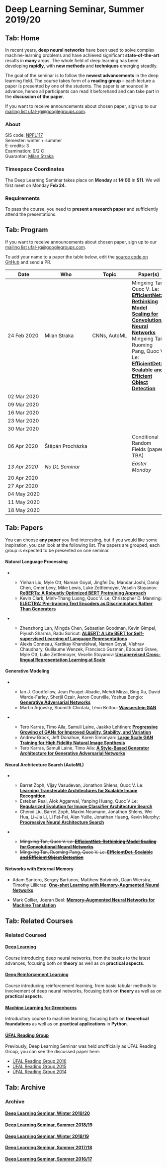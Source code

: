 # Deep Learning Seminar, Summer 2019/20

## Tab: Home

In recent years, **deep neural networks** have been used to solve complex
machine-learning problems and have achieved significant **state-of-the-art**
results in **many** areas. The whole field of deep learning has been developing
**rapidly**, with **new methods** and **techniques** emerging steadily.

The goal of the seminar is to follow the **newest advancements** in the deep
learning field. The course takes form of a **reading group** – each lecture
a paper is presented by one of the students. The paper is announced in advance,
hence all participants can read it beforehand and can take part in the
**discussion of the paper**.

If you want to receive announcements about chosen paper, sign up to our
[mailing list ufal-rg@googlegroups.com](https://groups.google.com/forum/#!forum/ufal-rg).

### About

SIS code: [NPFL117](https://is.cuni.cz/studium/eng/predmety/index.php?do=predmet&kod=NPFL117)<br>
Semester: winter + summer<br>
E-credits: 3<br>
Examination: 0/2 C<br>
Guarantor: [Milan Straka](https://ufal.mff.cuni.cz/milan-straka)

### Timespace Coordinates

The Deep Learning Seminar takes place on **Monday** at **14:00** in **S11**. We will first meet on Monday **Feb 24**.

### Requirements

To pass the course, you need to **present a research paper** and sufficiently
attend the presentations.

## Tab: Program

If you want to receive announcements about chosen paper, sign up to our
[mailing list ufal-rg@googlegroups.com](https://groups.google.com/forum/#!forum/ufal-rg).

To add your name to a paper the table below, edit the
[source code on GitHub](https://github.com/ufal/npfl117/edit/master/1920-summer/README.md) and send a PR.

<div class="program"><style>
  .program td { vertical-align: middle !important}
  .program tr>td:nth-of-type(1), .program tr>td:nth-of-type(2), .program tr>td:nth-of-type(3) {white-space: nowrap}
</style>

| Date        | Who                | Topic | Paper(s)
| ----        | ---                | ----- | --------
| 24 Feb 2020 | Milan Straka       | CNNs, AutoML | Mingxing Tan, Quoc V. Le: **[EfficientNet: Rethinking Model Scaling for Convolutional Neural Networks](https://arxiv.org/abs/1905.11946)**<br> Mingxing Tan, Ruoming Pang, Quoc V. Le: **[EfficientDet: Scalable and Efficient Object Detection](https://arxiv.org/abs/1911.09070)**
| 02 Mar 2020 |                    |       |
| 09 Mar 2020 |                    |       |
| 16 Mar 2020 |                    |       |
| 23 Mar 2020 |                    |       |
| 30 Mar 2020 |                    |       |
| 06 Apr 2020 | Štěpán Procházka   |       | Conditional Random Fields (papers TBA)
|*13 Apr 2020*|*No DL Seminar*     |       | *Easter Monday*
| 20 Apr 2020 |                    |       |
| 27 Apr 2020 |                    |       |
| 04 May 2020 |                    |       |
| 11 May 2020 |                    |       |
| 18 May 2020 |                    |       |

</div>

## Tab: Papers

You can choose **any paper** you find interesting, but if you would like some inspiration, you can look at the following list.
The papers are grouped, each group is expected to be presented on one seminar.

#### Natural Language Processing

- &nbsp;
  - Yinhan Liu, Myle Ott, Naman Goyal, Jingfei Du, Mandar Joshi, Danqi Chen, Omer Levy, Mike Lewis, Luke Zettlemoyer, Veselin Stoyanov: **[RoBERTa: A Robustly Optimized BERT Pretraining Approach](https://arxiv.org/abs/1907.11692)**
  - Kevin Clark, Minh-Thang Luong, Quoc V. Le, Christopher D. Manning: **[ELECTRA: Pre-training Text Encoders as Discriminators Rather Than Generators](https://openreview.net/pdf?id=r1xMH1BtvB)**

- &nbsp;
  - Zhenzhong Lan, Mingda Chen, Sebastian Goodman, Kevin Gimpel, Piyush Sharma, Radu Soricut: **[ALBERT: A Lite BERT for Self-supervised Learning of Language Representations](https://arxiv.org/abs/1909.11942)**
  - Alexis Conneau, Kartikay Khandelwal, Naman Goyal, Vishrav Chaudhary, Guillaume Wenzek, Francisco Guzmán, Edouard Grave, Myle Ott, Luke Zettlemoyer, Veselin Stoyanov: **[Unsupervised Cross-lingual Representation Learning at Scale](https://arxiv.org/abs/1911.02116)**


#### Generative Modeling

- &nbsp;
  - Ian J. Goodfellow, Jean Pouget-Abadie, Mehdi Mirza, Bing Xu, David Warde-Farley, Sherjil Ozair, Aaron Courville, Yoshua Bengio: **[Generative Adversarial Networks](https://arxiv.org/abs/1406.2661)**
  - Martin Arjovsky, Soumith Chintala, Léon Bottou: **[Wasserstein GAN](https://arxiv.org/abs/1701.07875)**

- &nbsp;
  - Tero Karras, Timo Aila, Samuli Laine, Jaakko Lehtinen: **[Progressive Growing of GANs for Improved Quality, Stability, and Variation](https://arxiv.org/abs/1710.10196)**
  - Andrew Brock, Jeff Donahue, Karen Simonyan: **[Large Scale GAN Training for High Fidelity Natural Image Synthesis](https://arxiv.org/abs/1809.11096)**
  - Tero Karras, Samuli Laine, Timo Aila: **[A Style-Based Generator Architecture for Generative Adversarial Networks](https://arxiv.org/abs/1812.04948)**


#### Neural Architecture Search (AutoML)

- &nbsp;
  - Barret Zoph, Vijay Vasudevan, Jonathon Shlens, Quoc V. Le: **[Learning Transferable Architectures for Scalable Image Recognition](https://arxiv.org/abs/1707.07012)**
  - Esteban Real, Alok Aggarwal, Yanping Huang, Quoc V Le: **[Regularized Evolution for Image Classifier Architecture Search](https://arxiv.org/abs/1802.01548)**
  - Chenxi Liu, Barret Zoph, Maxim Neumann, Jonathon Shlens, Wei Hua, Li-Jia Li, Li Fei-Fei, Alan Yuille, Jonathan Huang, Kevin Murphy: **[Progressive Neural Architecture Search](https://arxiv.org/abs/1712.00559)**


- &nbsp;
  - ~~Mingxing Tan, Quoc V. Le: **[EfficientNet: Rethinking Model Scaling for Convolutional Neural Networks](https://arxiv.org/abs/1905.11946)**~~
  - ~~Mingxing Tan, Ruoming Pang, Quoc V. Le: **[EfficientDet: Scalable and Efficient Object Detection](https://arxiv.org/abs/1911.09070)**~~


#### Networks with External Memory

- Adam Santoro, Sergey Bartunov, Matthew Botvinick, Daan Wierstra, Timothy Lillicrap: **[One-shot Learning with Memory-Augmented Neural Networks](https://arxiv.org/abs/1605.06065)**

- Mark Collier, Joeran Beel: **[Memory-Augmented Neural Networks for Machine Translation](https://arxiv.org/abs/1909.08314)**

## Tab: Related Courses

### Related Coursed

#### [Deep Learning](https://ufal.mff.cuni.cz/courses/npfl114)
Course introducing deep neural networks, from the basics to the latest advances,
focusing both on **theory** as well as on **practical aspects**.

#### [Deep Reinforcement Learning](https://ufal.mff.cuni.cz/courses/npfl122)
Course introducing reinforcement learning, from basic tabular methods to
involvement of deep neural networks, focusing both on **theory** as well as on
**practical aspects**.

#### [Machine Learning for Greenhorns](https://ufal.mff.cuni.cz/courses/npfl129)
Introductory course to machine learning, focusing both on **theoretical foundations**
as well as on **practical applications** in **Python**.

#### [ÚFAL Reading Group](https://ufal.mff.cuni.cz/courses/rg)
Previously, Deep Learning Seminar was held unofficially as ÚFAL Reading Group,
you can see the discussed paper here:
- [ÚFAL Reading Group 2016](https://ufal.mff.cuni.cz/courses/rg/2016)
- [ÚFAL Reading Group 2015](https://ufal.mff.cuni.cz/courses/rg/2015)
- [ÚFAL Reading Group 2014](https://ufal.mff.cuni.cz/courses/rg/2014)

## Tab: Archive

### Archive

#### [Deep Learning Seminar, Winter 2019/20](https://ufal.mff.cuni.cz/courses/npfl117/1920-winter)

#### [Deep Learning Seminar, Summer 2018/19](https://ufal.mff.cuni.cz/courses/npfl117/1819-summer)

#### [Deep Learning Seminar, Winter 2018/19](https://ufal.mff.cuni.cz/courses/npfl117/1819-winter)

#### [Deep Learning Seminar, Summer 2017/18](https://ufal.mff.cuni.cz/courses/npfl117/1718-summer)

#### [Deep Learning Seminar, Summer 2016/17](https://ufal.mff.cuni.cz/courses/npfl117/1617-summer)
